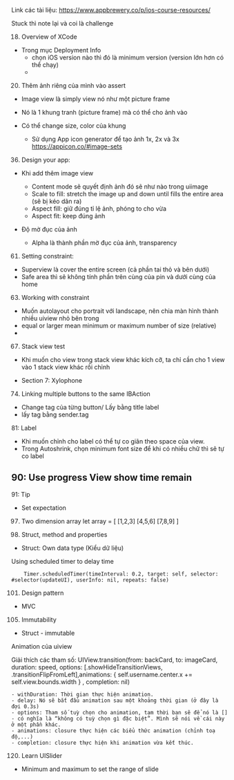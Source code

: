 Link các tài liệu: 
https://www.appbrewery.co/p/ios-course-resources/

Stuck thì note lại và coi là challenge 

18. Overview of XCode
- Trong mục Deployment Info
    + chọn iOS version nào thì đó là minimum version (version lớn hơn có thể chạy) 
    +
    
20. Thêm ảnh riêng của mình vào assert
- Image view là simply view nó như một picture frame 
- Nó là 1 khung tranh (picture frame) mà có thể cho ảnh vào
- Có thể change size, color của khung

    + Sử dụng App icon generator để tạo ảnh 1x, 2x và 3x
https://appicon.co/#image-sets

36. Design your app: 
- Khi add thêm image view 
    + Content mode sẽ quyết định ảnh đó sẽ như nào trong uiimage 
    + Scale to fill: stretch the image up and down until fills the entire area (sẽ bị kéo dãn ra)
    + Aspect fill: giữ đúng tỉ lệ ảnh, phóng to cho vừa
    + Aspect fit: keep đúng ảnh
    
- Độ mờ đục của ảnh
    + Alpha là thành phần mờ đục của ảnh, transparency 
    
    
61. Setting constraint: 
- Superview là cover the entire screen (cả phần tai thỏ và bên dưới)
- Safe area thì sẽ không tính phần trên cùng của pin và dưới cùng của home 

63. Working with constraint 
- Muốn autolayout cho portrait với landscape, nên chia màn hình thành nhiều uiview nhỏ bên trong 
- equal or larger mean minimum or maximum number of size (relative)
- 

67. Stack view test 
- Khi muốn cho view trong stack view khác kích cỡ, ta chỉ cần cho 1 view vào 1 stack view khác rồi chỉnh 


* Section 7: Xylophone
74. Linking multiple buttons to the same IBAction 
- Change tag của từng button/ Lấy bằng title label
- lấy tag bằng sender.tag 

81: Label 
- Khi muốn chỉnh cho label có thể tự co giãn theo space của view. 
- Trong Autoshrink, chọn minimum font size để khi có nhiều chữ thì sẽ tự co label

90: Use progress View show time remain
- 


91: Tip
- Set expectation
97. Two dimension array
let array = [
[1,2,3]
[4,5,6]
[7,8,9]
]

98. Struct, method and properties
- Struct: Own data type (Kiểu dữ liệu)

Using scheduled timer to delay time

        Timer.scheduledTimer(timeInterval: 0.2, target: self, selector: #selector(updateUI), userInfo: nil, repeats: false)
101. Design pattern 
- MVC 

105. Immutability
- Struct - immutable 

Animation của uiview 

Giải thích các tham số:
        UIView.transition(from: backCard, to: imageCard, duration: speed, options: [.showHideTransitionViews, .transitionFlipFromLeft],animations: {
                self.username.center.x += self.view.bounds.width
                }
            , completion: nil)
        
    - withDuration: Thời gian thực hiện animation.
    - delay: Nó sẽ bắt đầu animation sau một khoảng thời gian (ở đây là đợi 0.3s)
    - options: Tham số tuỳ chọn cho animation, tạm thời bạn sẽ để nó là [] - có nghĩa là “không có tuỳ chọn gì đặc biệt”. Mình sẽ nói về cái này ở một phần khác.
    - animations: closure thực hiện các biểu thức animation (chỉnh toạ độ,...)
    - completion: closure thực hiện khi animation vừa kết thúc.

120. Learn UISlider
- Minimum and maximum to set the range of slide 
